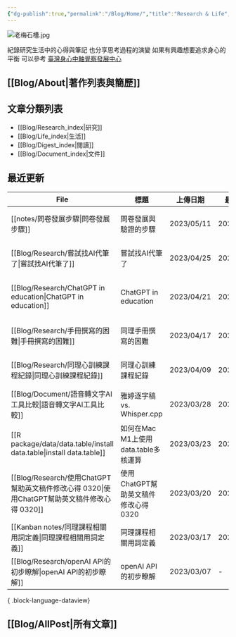 ```yaml
---
{"dg-publish":true,"permalink":"/Blog/Home/","title":"Research & Life","tags":["blog","gardenEntry","gardenEntry"],"created":"2023-02-16","updated":"2023-03-01"}
---
```



![老梅石槽.jpg](/img/user/Blog/images/%E8%80%81%E6%A2%85%E7%9F%B3%E6%A7%BD.jpg)

紀錄研究生活中的心得與筆記
也分享思考過程的演變
如果有興趣想要追求身心的平衡
可以參考 [臺灣身心中軸覺察發展中心](https://bmaa.tw)

## [[Blog/About\|著作列表與簡歷]]

## 文章分類列表

- [[Blog/Research_index\|研究]]
- [[Blog/Life_index\|生活]]
- [[Blog/Digest_index\|閱讀]]
- [[Blog/Document_index\|文件]]

## 最近更新


<div class="transclusion internal-embed is-loaded"><div class="markdown-embed">





| File                                                                    | 標題                         | 上傳日期       | 最後修改       | 類別                                                        |
| ----------------------------------------------------------------------- | -------------------------- | ---------- | ---------- | --------------------------------------------------------- |
| [[notes/問卷發展步驟\|問卷發展步驟]]                                             | 問卷發展與驗證的步驟                 | 2023/05/11 | 2023/05/11 | <ul><li>research</li><li>blog</li></ul>                   |
| [[Blog/Research/嘗試找AI代筆了\|嘗試找AI代筆了]]                                 | 嘗試找AI代筆了                   | 2023/04/25 | 2023/04/25 | <ul><li>blog</li><li>research</li></ul>                   |
| [[Blog/Research/ChatGPT in education\|ChatGPT in education]]         | ChatGPT in education       | 2023/04/21 | 2023/04/21 | <ul><li>reference</li><li>research</li><li>blog</li></ul> |
| [[Blog/Research/手冊撰寫的困難\|手冊撰寫的困難]]                                   | 同理手冊撰寫的困難                  | 2023/04/17 | 2023/04/17 | <ul><li>blog</li><li>research</li></ul>                   |
| [[Blog/Research/同理心訓練課程紀錄\|同理心訓練課程紀錄]]                               | 同理心訓練課程紀錄                  | 2023/04/09 | 2023/04/14 | <ul><li>blog</li><li>research</li></ul>                   |
| [[Blog/Document/語音轉文字AI工具比較\|語音轉文字AI工具比較]]                           | 雅婷逐字稿 vs. Whisper.cpp      | 2023/03/28 | 2023/03/28 | <ul><li>blog</li><li>document</li></ul>                   |
| [[R package/data/data.table/install data.table\|install data.table]] | 如何在Mac M1上使用data.table多核運算 | 2023/03/23 | 2023/03/24 | <ul><li>document</li><li>blog</li></ul>                   |
| [[Blog/Research/使用ChatGPT幫助英文稿件修改心得 0320\|使用ChatGPT幫助英文稿件修改心得 0320]] | 使用ChatGPT幫助英文稿件修改心得 0320   | 2023/03/20 | 2023/03/20 | <ul><li>blog</li><li>research</li></ul>                   |
| [[Kanban notes/同理課程相關用詞定義\|同理課程相關用詞定義]]                              | 同理課程相關用詞定義                 | 2023/03/17 | 2023/03/17 | <ul><li>note</li><li>research</li></ul>                   |
| [[Blog/Research/openAI API的初步瞭解\|openAI API的初步瞭解]]                   | openAI API的初步瞭解            | 2023/03/07 | \-         | blog                                                      |

{ .block-language-dataview}

</div></div>


## [[Blog/AllPost\|所有文章]]
